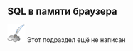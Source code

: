 ## SQL в памяти браузера
![Раздел не написан](lib/imgs/custom_field/planned_section.png) Этот подраздел ещё не написан